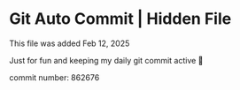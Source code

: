# Git Auto Commit | Hidden File

This file was added Feb 12, 2025

Just for fun and keeping my daily git commit active 🤪

commit number: 862676
